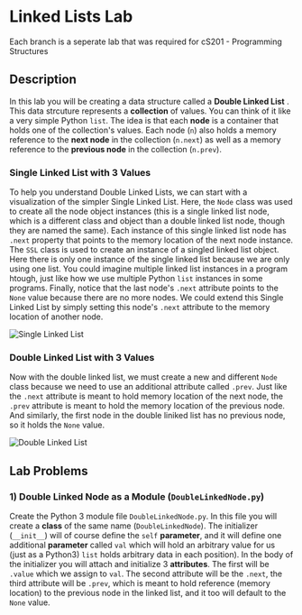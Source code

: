 # Linked Lists Lab

Each branch is a seperate lab that was required for cS201 - Programming Structures

## Description
  In this lab you will be creating a data structure called a **Double Linked List** . This data strcuture represents a **collection** of values. You can think of it like a very simple Python `list`. The idea is that each **node** is a container that holds one of the collection's values. Each node (`n`) also holds a memory reference to the **next node** in the collection (`n.next`) as well as a memory reference to the **previous node** in the collection (`n.prev`).

### Single Linked List with 3 Values
  To help you understand Double Linked Lists, we can start with a visualization of the simpler Single Linked List. Here, the `Node` class was used to create all the node object instances (this is a single linked list node, which is a different class and object than a double linked list node, though they are named the same). Each instance of this single linked list node has `.next` property that points to the memory location of the  next node instance. The `SSL` class is used to create an instance of a singled linked list object. Here there is only one instance of the single linked list because we are only using one list. You could imagine multiple linked list instances in a program htough, just like how we use multiple Python `list` instances in some programs. Finally, notice that the last node's `.next` attribute points to the `None` value because there are no more nodes. We could extend this Single Linked List by simply setting this node's `.next` attribute to the memory location of another node. 
  
![Single Linked List](https://i.ibb.co/xM99Fw3/singlelink1.png)

### Double Linked List with 3 Values
  Now with the double linked list, we must create a new and different `Node` class because we need to use an additional attribute called `.prev`. Just like the `.next` attribute is meant to hold memory location of the next node, the `.prev` attribute is meant to hold the memory location of the previous node. And similarly, the first node in the double liniked list has no previous node, so it holds the `None` value.
  
  ![Double Linked List](https://i.ibb.co/K9wL0VC/doublelink1.png)
  
  ## Lab Problems 
  
 ### 1) Double Linked Node as a Module (`DoubleLinkedNode.py`)
 Create the Python 3 module file `DoubleLinkedNode.py`. In this file you will create a **class** of the same name (`DoubleLinkedNode`). The initializer (`__init__`) will of course define the `self` **parameter**, and it will define one additional **parameter** called `val` which will hold an arbitrary value for us (just as a Python3) `list` holds arbitrary data in each position). In the body of the initializer you will attach and initialize 3 **attributes**. The first will be `.value` which we assign to `val`. The second attribute will be the `.next`, the third attribute will be `.prev`, which is meant to hold reference (memory location) to the previous node in the linked list, and it too will default to the `None` value. 
